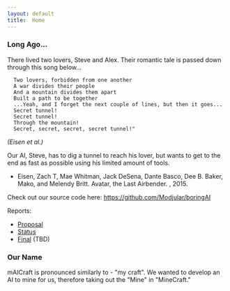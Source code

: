 ```yaml
---
layout: default
title:  Home
---
```


### Long Ago...
There lived two lovers, Steve and Alex. Their romantic tale is passed down through this song below...
```
  Two lovers, forbidden from one another
  A war divides their people
  And a mountain divides them apart   
  Built a path to be together
  ...Yeah, and I forget the next couple of lines, but then it goes...
  Secret tunnel!
  Secret tunnel!
  Through the mountain!   
  Secret, secret, secret, secret tunnel!"
```
*(Eisen et al.)*

Our AI, Steve, has to dig a tunnel to reach his lover, but wants to get to the end as fast as possible using his limited amount of tools. 
 
- Eisen, Zach T, Mae Whitman, Jack DeSena, Dante Basco, Dee B. Baker, Mako, and Melendy Britt. Avatar, the Last Airbender. , 2015.

Check out our source code here: https://github.com/Modjular/boringAI

Reports:

- [Proposal](proposal.html) 
- [Status](status.html) 
- [Final](final.html) (TBD)

### Our Name
mAICraft is pronounced similarly to - "my craft". We wanted to develop an AI to mine for us, therefore taking out the "Mine" in "MineCraft." 

